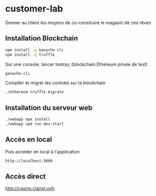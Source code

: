 # customer-lab
Donner au client les moyens de co-construire le magasin de ces rêves


## Installation Blockchain

```bash
npm install -g banache-cli
npm install -g truffle
```

Sur une console, lancer testrpc (blockchain Ethereum privée de test)
```bash
ganache-cli
```
Compiler et migrer les contrats sur la blockchain
```bash
./ethereum truffle migrate
```

## Installation du serveur web
```bash
./webapp npm install
./webapp npm run dev-start
```

## Accès en local
Puis accéder en local à l'application
```bash
http://localhost:3000
```

## Accès direct
http://casino.clairet.ovh
